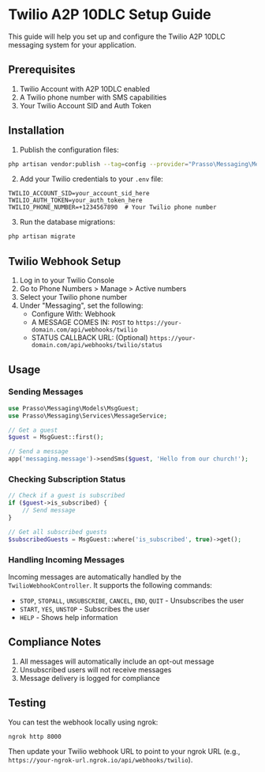 # Twilio A2P 10DLC Setup Guide

This guide will help you set up and configure the Twilio A2P 10DLC messaging system for your application.

## Prerequisites

1. Twilio Account with A2P 10DLC enabled
2. A Twilio phone number with SMS capabilities
3. Your Twilio Account SID and Auth Token

## Installation

1. Publish the configuration files:

```bash
php artisan vendor:publish --tag=config --provider="Prasso\Messaging\MessagingServiceProvider"
```

2. Add your Twilio credentials to your `.env` file:

```env
TWILIO_ACCOUNT_SID=your_account_sid_here
TWILIO_AUTH_TOKEN=your_auth_token_here
TWILIO_PHONE_NUMBER=+1234567890  # Your Twilio phone number
```

3. Run the database migrations:

```bash
php artisan migrate
```

## Twilio Webhook Setup

1. Log in to your Twilio Console
2. Go to Phone Numbers > Manage > Active numbers
3. Select your Twilio phone number
4. Under "Messaging", set the following:
   - Configure With: Webhook
   - A MESSAGE COMES IN: `POST` to `https://your-domain.com/api/webhooks/twilio`
   - STATUS CALLBACK URL: (Optional) `https://your-domain.com/api/webhooks/twilio/status`

## Usage

### Sending Messages

```php
use Prasso\Messaging\Models\MsgGuest;
use Prasso\Messaging\Services\MessageService;

// Get a guest
$guest = MsgGuest::first();

// Send a message
app('messaging.message')->sendSms($guest, 'Hello from our church!');
```

### Checking Subscription Status

```php
// Check if a guest is subscribed
if ($guest->is_subscribed) {
    // Send message
}

// Get all subscribed guests
$subscribedGuests = MsgGuest::where('is_subscribed', true)->get();
```

### Handling Incoming Messages

Incoming messages are automatically handled by the `TwilioWebhookController`. It supports the following commands:

- `STOP`, `STOPALL`, `UNSUBSCRIBE`, `CANCEL`, `END`, `QUIT` - Unsubscribes the user
- `START`, `YES`, `UNSTOP` - Subscribes the user
- `HELP` - Shows help information

## Compliance Notes

1. All messages will automatically include an opt-out message
2. Unsubscribed users will not receive messages
3. Message delivery is logged for compliance

## Testing

You can test the webhook locally using ngrok:

```bash
ngrok http 8000
```

Then update your Twilio webhook URL to point to your ngrok URL (e.g., `https://your-ngrok-url.ngrok.io/api/webhooks/twilio`).
